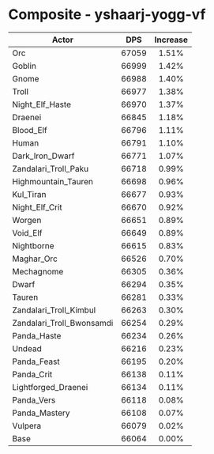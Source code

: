 # Composite - yshaarj-yogg-vf
| Actor | DPS | Increase |
|---|:---:|:---:|
|Orc|67059|1.51%|
|Goblin|66999|1.42%|
|Gnome|66988|1.40%|
|Troll|66977|1.38%|
|Night_Elf_Haste|66970|1.37%|
|Draenei|66845|1.18%|
|Blood_Elf|66796|1.11%|
|Human|66791|1.10%|
|Dark_Iron_Dwarf|66771|1.07%|
|Zandalari_Troll_Paku|66718|0.99%|
|Highmountain_Tauren|66698|0.96%|
|Kul_Tiran|66677|0.93%|
|Night_Elf_Crit|66670|0.92%|
|Worgen|66651|0.89%|
|Void_Elf|66649|0.89%|
|Nightborne|66615|0.83%|
|Maghar_Orc|66526|0.70%|
|Mechagnome|66305|0.36%|
|Dwarf|66294|0.35%|
|Tauren|66281|0.33%|
|Zandalari_Troll_Kimbul|66263|0.30%|
|Zandalari_Troll_Bwonsamdi|66254|0.29%|
|Panda_Haste|66234|0.26%|
|Undead|66216|0.23%|
|Panda_Feast|66195|0.20%|
|Panda_Crit|66138|0.11%|
|Lightforged_Draenei|66134|0.11%|
|Panda_Vers|66118|0.08%|
|Panda_Mastery|66108|0.07%|
|Vulpera|66079|0.02%|
|Base|66064|0.00%|

